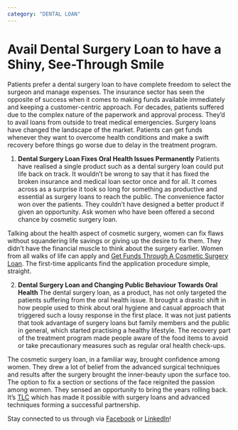 ```yaml
---
category: "DENTAL LOAN"
---
```


# Avail Dental Surgery Loan to have a Shiny, See-Through Smile

Patients prefer a dental surgery loan to have complete freedom to select the surgeon and manage expenses. The insurance sector has seen the opposite of success when it comes to making funds available immediately and keeping a customer-centric approach. For decades, patients suffered due to the complex nature of the paperwork and approval process. They’d to avail loans from outside to treat medical emergencies. Surgery loans have changed the landscape of the market. Patients can get funds whenever they want to overcome health conditions and make a swift recovery before things go worse due to delay in the treatment program.

1. **Dental Surgery Loan Fixes Oral Health Issues Permanently**
   Patients have realised a single product such as a dental surgery loan could put life back on track. It wouldn’t be wrong to say that it has fixed the broken insurance and medical loan sector once and for all. It comes across as a surprise it took so long for something as productive and essential as surgery loans to reach the public. The convenience factor won over the patients. They couldn’t have designed a better product if given an opportunity. Ask women who have been offered a second chance by cosmetic surgery loan.

Talking about the health aspect of cosmetic surgery, women can fix flaws without squandering life savings or giving up the desire to fix them. They didn’t have the financial muscle to think about the surgery earlier. Women from all walks of life can apply and [Get Funds Through A Cosmetic Surgery Loan](https://medical.tlc.com.au/cosmetic-surgery/). The first-time applicants find the application procedure simple, straight.

2. **Dental Surgery Loan and Changing Public Behaviour Towards Oral Health**
   The dental surgery loan, as a product, has not only targeted the patients suffering from the oral health issue. It brought a drastic shift in how people used to think about oral hygiene and casual approach that triggered such a lousy response in the first place. It was not just patients that took advantage of surgery loans but family members and the public in general, which started practising a healthy lifestyle. The recovery part of the treatment program made people aware of the food items to avoid or take precautionary measures such as regular oral health check-ups.

The cosmetic surgery loan, in a familiar way, brought confidence among women. They drew a lot of belief from the advanced surgical techniques and results after the surgery brought the inner-beauty upon the surface too. The option to fix a section or sections of the face reignited the passion among women. They sensed an opportunity to bring the years rolling back. It’s [TLC](https://tlc.com.au/) which has made it possible with surgery loans and advanced techniques forming a successful partnership.

Stay connected to us through via [Facebook](https://www.facebook.com/totallifestylecredit/) or [LinkedIn](https://www.linkedin.com/company/tlc-total-lifestyle-credit/)!
